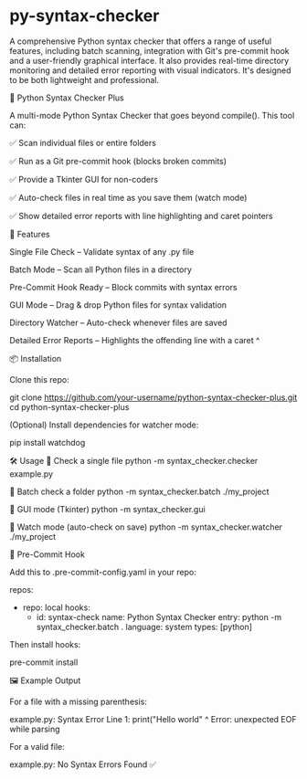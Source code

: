 # py-syntax-checker
A comprehensive Python syntax checker that offers a range of useful features, including batch scanning, integration with Git's pre-commit hook and a user-friendly graphical interface. It also provides real-time directory monitoring and detailed error reporting with visual indicators. It's designed to be both lightweight and professional.

🐍 Python Syntax Checker Plus

A multi-mode Python Syntax Checker that goes beyond compile().
This tool can:

✅ Scan individual files or entire folders

✅ Run as a Git pre-commit hook (blocks broken commits)

✅ Provide a Tkinter GUI for non-coders

✅ Auto-check files in real time as you save them (watch mode)

✅ Show detailed error reports with line highlighting and caret pointers

🚀 Features

Single File Check – Validate syntax of any .py file

Batch Mode – Scan all Python files in a directory

Pre-Commit Hook Ready – Block commits with syntax errors

GUI Mode – Drag & drop Python files for syntax validation

Directory Watcher – Auto-check whenever files are saved

Detailed Error Reports – Highlights the offending line with a caret ^

📦 Installation

Clone this repo:

git clone https://github.com/your-username/python-syntax-checker-plus.git
cd python-syntax-checker-plus


(Optional) Install dependencies for watcher mode:

pip install watchdog

🛠️ Usage
🔹 Check a single file
python -m syntax_checker.checker example.py

🔹 Batch check a folder
python -m syntax_checker.batch ./my_project

🔹 GUI mode (Tkinter)
python -m syntax_checker.gui

🔹 Watch mode (auto-check on save)
python -m syntax_checker.watcher ./my_project

📘 Pre-Commit Hook

Add this to .pre-commit-config.yaml in your repo:

repos:
-   repo: local
    hooks:
    -   id: syntax-check
        name: Python Syntax Checker
        entry: python -m syntax_checker.batch .
        language: system
        types: [python]


Then install hooks:

pre-commit install

🖼️ Example Output

For a file with a missing parenthesis:

example.py: Syntax Error
Line 1: print("Hello world"
              ^
Error: unexpected EOF while parsing


For a valid file:

example.py: No Syntax Errors Found ✅
